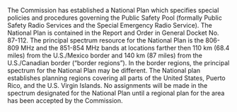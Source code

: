 The Commission has established a National Plan which specifies special policies and procedures governing the Public Safety Pool (formally Public Safety Radio Services and the Special Emergency Radio Service). The National Plan is contained in the Report and Order in General Docket No. 87-112. The principal spectrum resource for the National Plan is the 806-809 MHz and the 851-854 MHz bands at locations farther then 110 km (68.4 miles) from the U.S./Mexico border and 140 km (87 miles) from the U.S./Canadian border (“border regions”). In the border regions, the principal spectrum for the National Plan may be different. The National plan establishes planning regions covering all parts of the United States, Puerto Rico, and the U.S. Virgin Islands. No assignments will be made in the spectrum designated for the National Plan until a regional plan for the area has been accepted by the Commission.

